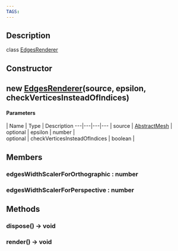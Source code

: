 ```yaml
---
TAGS:
---
```

## Description

class [EdgesRenderer](/classes/2.5/EdgesRenderer)



## Constructor

## new [EdgesRenderer](/classes/2.5/EdgesRenderer)(source, epsilon, checkVerticesInsteadOfIndices)



#### Parameters
 | Name | Type | Description
---|---|---|---
 | source | [AbstractMesh](/classes/2.5/AbstractMesh) |    
optional | epsilon | number |    
optional | checkVerticesInsteadOfIndices | boolean |    
## Members

### edgesWidthScalerForOrthographic : number



### edgesWidthScalerForPerspective : number



## Methods

### dispose() &rarr; void


### render() &rarr; void


